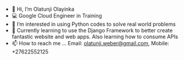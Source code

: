 - 👋 Hi, I’m Olatunji Olayinka
- 💻 Google Cloud Engineer in Training
- 👀 I’m interested in using Python codes to solve real world problems
- 🌱 Currently learning to use the Django Framework to better create fantastic website and web apps. Also learning how to consume APIs
- 📫 How to reach me ... Email: olatunji.weber@gmail.com, Mobile: +27622552125


<!---
olatunji-weber/olatunji-weber is a ✨ special ✨ repository because its `README.md` (this file) appears on your GitHub profile.
You can click the Preview link to take a look at your changes.
--->
